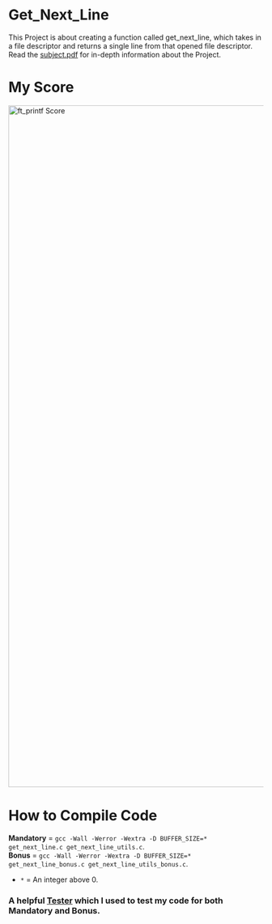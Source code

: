 # Get_Next_Line
This Project is about creating a function called get_next_line, which takes in a file descriptor and returns a single line from that opened file descriptor.  
Read the [subject.pdf](https://github.com/Tempest989/Get_Next_Line/blob/main/en.subject.pdf) for in-depth information about the Project.
# My Score
<img width="1347" alt="ft_printf Score" src="https://user-images.githubusercontent.com/55472613/178435046-1fe9b18c-df8b-40bd-ac35-78aa37d0553d.png">

# How to Compile Code
**Mandatory** = `gcc -Wall -Werror -Wextra -D BUFFER_SIZE=* get_next_line.c get_next_line_utils.c`.  
**Bonus** = `gcc -Wall -Werror -Wextra -D BUFFER_SIZE=* get_next_line_bonus.c get_next_line_utils_bonus.c`.
- `*` = An integer above 0.
### A helpful [Tester](https://github.com/Tripouille/gnlTester) which I used to test my code for both Mandatory and Bonus.
